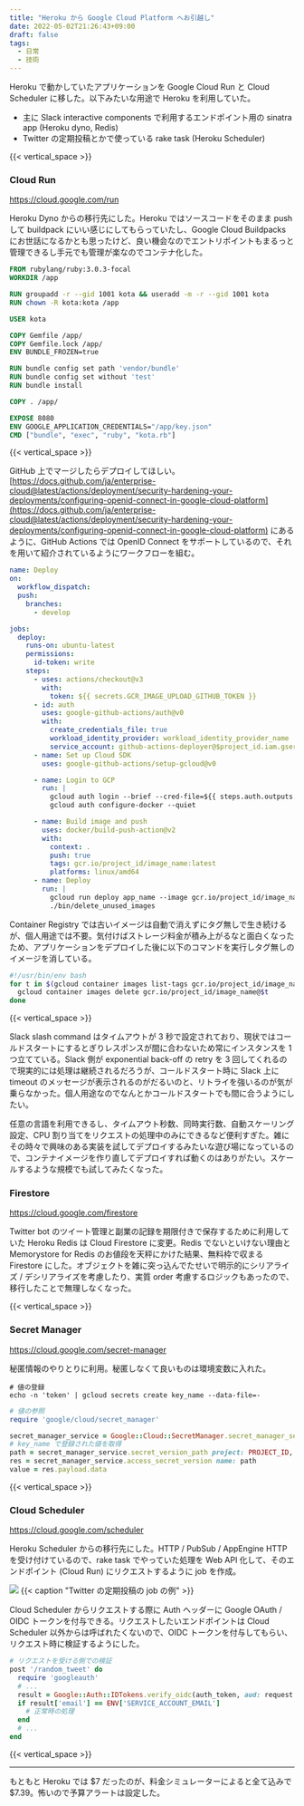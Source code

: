 ```yaml
---
title: "Heroku から Google Cloud Platform へお引越し"
date: 2022-05-02T21:26:43+09:00
draft: false
tags:
  - 日常
  - 技術
---
```


Heroku で動かしていたアプリケーションを Google Cloud Run と Cloud Scheduler に移した。以下みたいな用途で Heroku を利用していた。

- 主に Slack interactive components で利用するエンドポイント用の sinatra app (Heroku dyno, Redis)
- Twitter の定期投稿とかで使っている rake task (Heroku Scheduler)

{{< vertical_space >}}

### Cloud Run

https://cloud.google.com/run

Heroku Dyno からの移行先にした。Heroku ではソースコードをそのまま push して buildpack にいい感じにしてもらっていたし、Google Cloud Buildpacks にお世話になるかとも思ったけど、良い機会なのでエントリポイントもまるっと管理できるし手元でも管理が楽なのでコンテナ化した。

```dockerfile
FROM rubylang/ruby:3.0.3-focal
WORKDIR /app

RUN groupadd -r --gid 1001 kota && useradd -m -r --gid 1001 kota
RUN chown -R kota:kota /app

USER kota

COPY Gemfile /app/
COPY Gemfile.lock /app/
ENV BUNDLE_FROZEN=true

RUN bundle config set path 'vendor/bundle'
RUN bundle config set without 'test'
RUN bundle install

COPY . /app/

EXPOSE 8080
ENV GOOGLE_APPLICATION_CREDENTIALS="/app/key.json"
CMD ["bundle", "exec", "ruby", "kota.rb"]
```

{{< vertical_space >}}

GitHub 上でマージしたらデプロイしてほしい。[https://docs.github.com/ja/enterprise-cloud@latest/actions/deployment/security-hardening-your-deployments/configuring-openid-connect-in-google-cloud-platform](https://docs.github.com/ja/enterprise-cloud@latest/actions/deployment/security-hardening-your-deployments/configuring-openid-connect-in-google-cloud-platform) にあるように、GitHub Actions では OpenID Connect をサポートしているので、それを用いて紹介されているようにワークフローを組む。


```yaml
name: Deploy
on:
  workflow_dispatch:
  push:
    branches:
      - develop

jobs:
  deploy:
    runs-on: ubuntu-latest
    permissions:
      id-token: write
    steps:
      - uses: actions/checkout@v3
        with:
          token: ${{ secrets.GCR_IMAGE_UPLOAD_GITHUB_TOKEN }}
      - id: auth
        uses: google-github-actions/auth@v0
        with:
          create_credentials_file: true
          workload_identity_provider: workload_identity_provider_name
          service_account: github-actions-deployer@$project_id.iam.gserviceaccount.com
      - name: Set up Cloud SDK
        uses: google-github-actions/setup-gcloud@v0

      - name: Login to GCP
        run: |
          gcloud auth login --brief --cred-file=${{ steps.auth.outputs.credentials_file_path }}
          gcloud auth configure-docker --quiet

      - name: Build image and push
        uses: docker/build-push-action@v2
        with:
          context: .
          push: true
          tags: gcr.io/project_id/image_name:latest
          platforms: linux/amd64
      - name: Deploy
        run: |
          gcloud run deploy app_name --image gcr.io/project_id/image_name --memory 128Mi --max-instances=1 --min-instances=1 --region=asia-northeast1
          ./bin/delete_unused_images
```

Container Registry では古いイメージは自動で消えずにタグ無しで生き続けるが、個人用途では不要。気付けばストレージ料金が積み上がるなと面白くなったため、アプリケーションをデプロイした後に以下のコマンドを実行しタグ無しのイメージを消している。

```bash
#!/usr/bin/env bash
for t in $(gcloud container images list-tags gcr.io/project_id/image_name --filter='-tags:*' --format="get(digest)"); do
  gcloud container images delete gcr.io/project_id/image_name@$t
done
```

{{< vertical_space >}}

Slack slash command はタイムアウトが 3 秒で設定されており、現状ではコールドスタートにするとぎりレスポンスが間に合わないため常にインスタンスを 1 つ立てている。Slack 側が exponential back-off の retry を 3 回してくれるので現実的には処理は継続されるだろうが、コールドスタート時に Slack 上に timeout のメッセージが表示されるのがだるいのと、リトライを強いるのが気が乗らなかった。個人用途なのでなんとかコールドスタートでも間に合うようにしたい。

任意の言語を利用できるし、タイムアウト秒数、同時実行数、自動スケーリング設定、CPU 割り当てをリクエストの処理中のみにできるなど便利すぎた。雑にその時々で興味のある実装を試してデプロイするみたいな遊び場になっているので、コンテナイメージを作り直してデプロイすれば動くのはありがたい。スケールするような規模でも試してみたくなった。

### Firestore

https://cloud.google.com/firestore

Twitter bot のツイート管理と副業の記録を期限付きで保存するために利用していた Heroku Redis は Cloud Firestore に変更。Redis でないといけない理由と Memorystore for Redis のお値段を天秤にかけた結果、無料枠で収まる Firestore にした。オブジェクトを雑に突っ込んでたせいで明示的にシリアライズ / デシリアライズを考慮したり、実質 order 考慮するロジックもあったので、移行したことで無理しなくなった。

{{< vertical_space >}}

### Secret Manager

https://cloud.google.com/secret-manager

秘匿情報のやりとりに利用。秘匿しなくて良いものは環境変数に入れた。

```shell
# 値の登録
echo -n 'token' | gcloud secrets create key_name --data-file=-
```

```ruby
# 値の参照
require 'google/cloud/secret_manager'

secret_manager_service = Google::Cloud::SecretManager.secret_manager_service
# key_name で登録された値を取得
path = secret_manager_service.secret_version_path project: PROJECT_ID, secret: key_name, secret_version: 'latest'
res = secret_manager_service.access_secret_version name: path
value = res.payload.data
```

{{< vertical_space >}}

### Cloud Scheduler

https://cloud.google.com/scheduler

Heroku Scheduler からの移行先にした。HTTP / PubSub / AppEngine HTTP を受け付けているので、rake task でやっていた処理を Web API 化して、そのエンドポイント (Cloud Run) にリクエストするように job を作成。

![](../schedule.png)
{{< caption "Twitter の定期投稿の job の例" >}}


Cloud Scheduler からリクエストする際に Auth ヘッダーに Google OAuth / OIDC トークンを付与できる。リクエストしたいエンドポイントは Cloud Scheduler 以外からは呼ばれたくないので、OIDC トークンを付与してもらい、リクエスト時に検証するようにした。

```ruby
# リクエストを受ける側での検証
post '/random_tweet' do
  require 'googleauth'
  # ...
  result = Google::Auth::IDTokens.verify_oidc(auth_token, aud: request.url)
  if result['email'] == ENV['SERVICE_ACCOUNT_EMAIL']
    # 正常時の処理
  end
  # ...
end
```

{{< vertical_space >}}

- - -

もともと Heroku では $7 だったのが、料金シミュレーターによると全て込みで $7.39。怖いので予算アラートは設定した。
